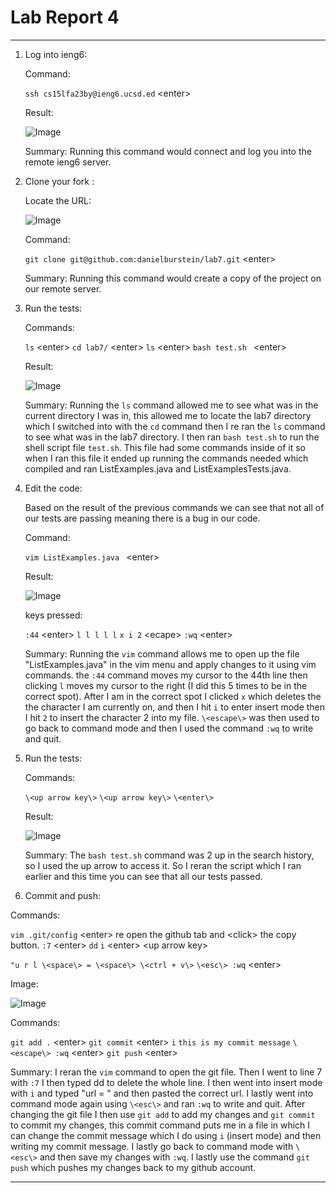 # Lab Report 4

---

1. Log into ieng6:
   
   Command:

   ``` ssh cs15lfa23by@ieng6.ucsd.ed ```  \<enter\>
   
   Result:
   
   ![Image](Lab4_Pic1.png)
   
   Summary: Running this command would connect and log you into the remote ieng6 server.
   
3. Clone your fork :

   Locate the URL:
   
   ![Image](Lab4_Pic2.png)
   
   Command:

   ``` git clone git@github.com:danielburstein/lab7.git ```  \<enter\>
   
   Summary: Running this command would create a copy of the project on our remote server.

5. Run the tests:

   Commands:
   
   ``` ls ```  \<enter\>
   ``` cd lab7/ ```  \<enter\>
   ``` ls ```  \<enter\>
   ``` bash test.sh  ```  \<enter\>
   
   Result:
   
   ![Image](Lab4_Pic4.png)
   
   Summary: Running the `ls` command allowed me to see what was in the current directory I was in, this allowed me to locate the lab7
   directory which I switched into with the `cd` command then I re ran the `ls` command to see what was in the lab7 directory. I then ran
   `bash test.sh` to run the shell script file `test.sh`. This file had some commands inside of it so when I ran this file it ended up running the         commands needed which compiled and ran ListExamples.java and ListExamplesTests.java.
   
7. Edit the code:
   
   Based on the result of the previous commands we can see that not all of our tests are passing meaning there is a bug in our code.
   
   Command:
   
   ``` vim ListExamples.java  ```  \<enter\>
   
   Result:
   
   ![Image](Lab4_Pic5.png)
   
   keys pressed:
   
   ```:44``` \<enter\>
   ```l l l l l```
   ```x i 2``` \<ecape\>
   ```:wq``` \<enter\>

   Summary: Running the `vim` command allows me to open up the file "ListExamples.java" in the vim menu and apply changes to it using vim commands.
   the `:44` command moves my cursor to the 44th line then clicking `l` moves my cursor to the right (I did this 5 times to be in the correct spot).
   After I am in the correct spot I clicked `x` which deletes the the character I am currently on, and then I hit `i` to enter insert mode then I hit
   `2` to insert the character 2 into my file. `\<escape\>` was then used to go back to command mode and then I used the command `:wq` to write and       quit.
   
9. Run the tests:
   
   Commands:
   
   ```\<up arrow key\>``` 
   ```\<up arrow key\>```
   ```\<enter\>``` 
   
   Result:
   
   ![Image](Lab4_Pic6.png)
   
   Summary: The `bash test.sh` command was 2 up in the search history, so I used the up arrow to access it. So I reran the script which I ran earlier    and this time you can see that all our tests passed.

11. Commit and push:

   Commands:
   
   ```vim .git/config``` \<enter\>
   re open the github tab and \<click\> the copy button.
   ```:7``` \<enter\>
   ```dd```
   ```i``` \<enter\> \<up arrow key\>
   
   ```"u r l \<space\> = \<space\> \<ctrl + v\>```
   ```\<esc\> :wq``` \<enter\>
   
   Image:
   
   ![Image](Lab4_Pic7.png)

   Commands:
   
   ```git add .``` \<enter\>
   ```git commit``` \<enter\>
   ```i```
   ```this is my commit message```
   ```\<escape\> :wq``` \<enter\>
   ```git push``` \<enter\>
   
   Summary: I reran the `vim` command  to open the git file. Then I went to line 7 with `:7` I then typed dd to delete the whole line. I then went       into insert mode with `i` and typed "url = " and then pasted the correct url. I lastly went into command mode again using `\<esc\>` and ran `:wq`     to   write and quit.
   After changing the git file I then use `git add` to add my changes and `git commit` to commit my changes, this commit command puts me in a file in    which I can change the commit message which I do using `i` (insert mode) and then writing my commit message. I lastly go back to command mode with
   `\<esc\>` and then save my changes with `:wq`. I lastly use the command `git push` which pushes my changes back to my github account.

---


